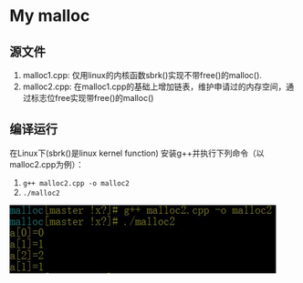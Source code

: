 # My malloc
## 源文件
1. malloc1.cpp: 仅用linux的内核函数sbrk()实现不带free()的malloc().
2. malloc2.cpp: 在malloc1.cpp的基础上增加链表，维护申请过的内存空间，通过标志位free实现带free()的malloc()
## 编译运行
在Linux下(sbrk()是linux kernel function) 安装g++并执行下列命令（以malloc2.cpp为例）：
1. `g++ malloc2.cpp -o malloc2`
2. `./malloc2`

![run](./run.jpg)

